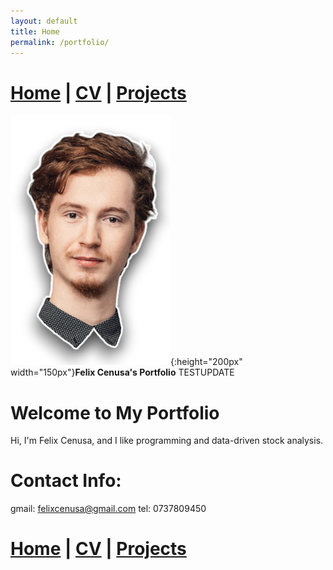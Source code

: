 ```yaml
---
layout: default
title: Home
permalink: /portfolio/
---
```

# [Home](/portfolio) | [CV](/portfolio/cv/) | [Projects](/portfolio/projects/)
![Logo](/assets/img/me.png){:height="200px" width="150px"}**Felix Cenusa's Portfolio**
TESTUPDATE

# Welcome to My Portfolio

Hi, I'm Felix Cenusa, and I like programming and data-driven stock analysis.

# Contact Info:
gmail: felixcenusa@gmail.com
tel: 0737809450

# [Home](/portfolio) | [CV](/portfolio/cv/) | [Projects](/portfolio/projects/)

